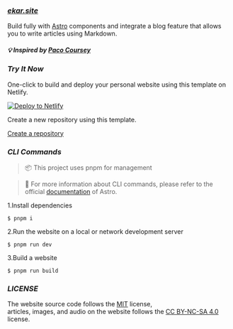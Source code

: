 ### ***[ekar.site](https://ekar.site)***   

 Build fully with [Astro](https://astro.build/) components and integrate a blog feature that allows you to write articles using Markdown.

##### 💡 *Inspired by [Paco Coursey](https://paco.me)*

### ***Try It Now***  

One-click to build and deploy your personal website using this template on Netlify.  

 [![Deploy to Netlify](https://www.netlify.com/img/deploy/button.svg)](https://app.netlify.com/start/deploy?repository=https://github.com/Ekarmore/ekar.site)

Create a new repository using this template.  

[Create a repository](https://github.com/Ekarmore/ekar.site/generate)

### ***CLI Commands***  

> 📦 This project uses pnpm for management

> 📖 For more information about CLI commands, please refer to the official [documentation](https://docs.astro.build/zh-cn/reference/cli-reference/) of Astro.

1.Install dependencies
```
$ pnpm i
```
2.Run the website on a local or network development server
```
$ pnpm run dev
```
3.Build a website
```
$ pnpm run build
```

### ***LICENSE***
 The website source code follows the [MIT](./LICENSE) license,  
 articles, images, and audio on the website follows the [CC BY-NC-SA 4.0](https://creativecommons.org/licenses/by-nc-sa/4.0/) license.